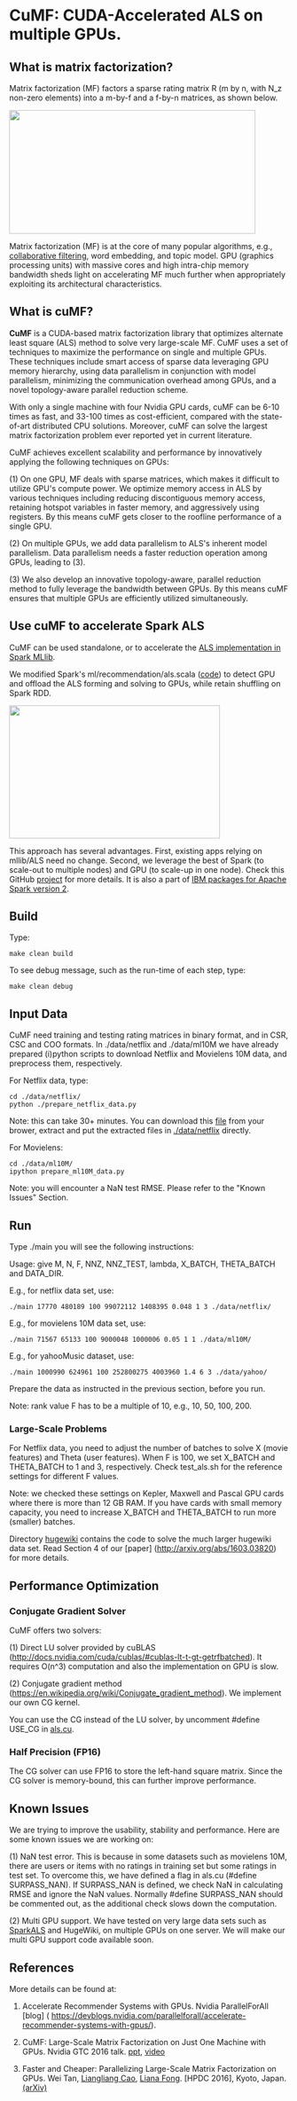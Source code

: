 # CuMF: CUDA-Accelerated ALS on multiple GPUs.

## What is matrix factorization?

Matrix factorization (MF) factors a sparse rating matrix R (m by n, with N_z non-zero elements) into a m-by-f and a f-by-n matrices, as shown below.

<img src=https://github.com/wei-tan/CuMF/raw/master/images/mf.png width=444 height=223 />
 
Matrix factorization (MF) is at the core of many popular algorithms, e.g., [collaborative filtering](https://en.wikipedia.org/wiki/Collaborative_filtering), word embedding, and topic model. GPU (graphics processing units) with massive cores and high intra-chip memory bandwidth sheds light on accelerating MF much further when appropriately exploiting its architectural characteristics.

## What is cuMF?

**CuMF** is a CUDA-based matrix factorization library that optimizes alternate least square (ALS) method to solve very large-scale MF. CuMF uses a set of techniques to maximize the performance on single and multiple GPUs. These techniques include smart access of sparse data leveraging GPU memory hierarchy, using data parallelism in conjunction with model parallelism, minimizing the communication overhead among GPUs, and a novel topology-aware parallel reduction scheme.

With only a single machine with four Nvidia GPU cards, cuMF can be 6-10 times as fast, and 33-100 times as cost-efficient, compared with the state-of-art distributed CPU solutions. Moreover, cuMF can solve the largest matrix factorization problem ever reported yet in current literature.

CuMF achieves excellent scalability and performance by innovatively applying the following techniques on GPUs:  

(1) On one GPU, MF deals with sparse matrices, which makes it difficult to utilize GPU's compute power. We optimize memory access in ALS by various techniques including reducing discontiguous memory access, retaining hotspot variables in faster memory, and aggressively using registers. By this means cuMF gets closer to the roofline performance of a single GPU.

(2) On multiple GPUs, we add data parallelism to ALS's inherent model parallelism. Data parallelism needs a faster reduction operation among GPUs, leading to (3).

(3) We also develop an innovative topology-aware, parallel reduction method to fully leverage the bandwidth between GPUs. By this means cuMF ensures that multiple GPUs are efficiently utilized simultaneously.

## Use cuMF to accelerate Spark ALS

CuMF can be used standalone, or to accelerate the [ALS implementation in Spark MLlib](https://github.com/apache/spark/blob/master/mllib/src/main/scala/org/apache/spark/ml/recommendation/ALS.scala).

We modified Spark's ml/recommendation/als.scala ([code](https://github.com/wei-tan/SparkGPU/blob/MLlib/mllib/src/main/scala/org/apache/spark/ml/recommendation/ALS.scala)) to detect GPU and offload the ALS forming and solving to GPUs, while retain shuffling on Spark RDD.

<img src=https://github.com/wei-tan/CUDA-MLlib/raw/master/als/images/spark-gpu.png width=380 height=240 />

This approach has several advantages. First, existing apps relying on mllib/ALS need no change. Second, we leverage the best of Spark (to scale-out to multiple nodes) and GPU (to scale-up in one node). Check this GitHub [project](https://github.com/wei-tan/CUDA-MLlib/tree/master/als) for more details. It is also a part of [IBM packages for Apache Spark version 2](http://www-01.ibm.com/support/docview.wss?uid=swg21983421).

## Build

Type:

    make clean build

To see debug message, such as the run-time of each step, type:

    make clean debug

## Input Data

CuMF need training and testing rating matrices in binary format, and in CSR, CSC and COO formats. In ./data/netflix and ./data/ml10M we have already prepared (i)python scripts to download Netflix and Movielens 10M data, and preprocess them, respectively.

For Netflix data, type:

    cd ./data/netflix/
    python ./prepare_netflix_data.py

Note: this can take 30+ minutes. You can download this [file](https://ibm.box.com/shared/static/5vmh77up8reodvihiq0ri66jltg9h4uh.tar) from your brower, extract and put the extracted files in [./data/netflix](./data/netflix) directly.

For Movielens:

    cd ./data/ml10M/
    ipython prepare_ml10M_data.py

Note: you will encounter a NaN test RMSE. Please refer to the "Known Issues" Section.

## Run

Type ./main you will see the following instructions:

Usage: give M, N, F, NNZ, NNZ_TEST, lambda, X_BATCH, THETA_BATCH and DATA_DIR.

E.g., for netflix data set, use:

	./main 17770 480189 100 99072112 1408395 0.048 1 3 ./data/netflix/
	
E.g., for movielens 10M data set, use:

    ./main 71567 65133 100 9000048 1000006 0.05 1 1 ./data/ml10M/
    
E.g., for yahooMusic dataset, use:

	./main 1000990 624961 100 252800275 4003960 1.4 6 3 ./data/yahoo/


Prepare the data as instructed in the previous section, before you run.

Note: rank value F has to be a multiple of 10, e.g., 10, 50, 100, 200.

### Large-Scale Problems

For Netflix data, you need to adjust the number of batches to solve X (movie features) and Theta (user features). When F is 100, we set X_BATCH and THETA_BATCH to 1 and 3, respectively. Check test_als.sh for the reference settings for different F values.

Note: we checked these settings on Kepler, Maxwell and Pascal GPU cards where there is more than 12 GB RAM. If you have cards with small memory capacity, you need to increase X_BATCH and THETA_BATCH to run more (smaller) batches.

Directory [hugewiki](./hugewiki) contains the code to solve the much larger hugewiki data set. Read Section 4 of our [paper] (http://arxiv.org/abs/1603.03820) for more details.

## Performance Optimization

### Conjugate Gradient Solver

CuMF offers two solvers:

(1) Direct LU solver provided by cuBLAS (http://docs.nvidia.com/cuda/cublas/#cublas-lt-t-gt-getrfbatched). It requires O(n^3) computation and also the implementation on GPU is slow.

(2) Conjugate gradient method (https://en.wikipedia.org/wiki/Conjugate_gradient_method). We implement our own CG kernel. 

You can use the CG instead of the LU solver, by uncomment #define USE_CG in [als.cu](./als.cu).

### Half Precision (FP16)

The CG solver can use FP16 to store the left-hand square matrix. Since the CG solver is memory-bound, this can further improve performance.

## Known Issues
We are trying to improve the usability, stability and performance. Here are some known issues we are working on:

(1) NaN test error. This is because in some datasets such as movielens 10M, there are users or items with no ratings in training set but some ratings in test set. To overcome this, we have defined a flag in als.cu (#define SURPASS_NAN). If SURPASS_NAN is defined, we check NaN in calculating RMSE and ignore the NaN values. Normally #define SURPASS_NAN should be commented out, as the additional check slows down the computation.

(2) Multi GPU support. We have tested on very large data sets such as [SparkALS](https://databricks.com/blog/2014/07/23/scalable-collaborative-filtering-with-spark-mllib.html) and HugeWiki, on multiple GPUs on one server. We will make our multi GPU support code available soon.

## References

More details can be found at:

1) Accelerate Recommender Systems with GPUs. Nvidia ParallelForAll [blog] ( https://devblogs.nvidia.com/parallelforall/accelerate-recommender-systems-with-gpus/).


2) CuMF: Large-Scale Matrix Factorization on Just One Machine with GPUs. Nvidia GTC 2016 talk. [ppt](http://www.slideshare.net/tanwei/s6211-cumf-largescale-matrix-factorization-on-just-one-machine-with-gpus), [video](http://on-demand.gputechconf.com/gtc/2016/video/S6211.html)

3) Faster and Cheaper: Parallelizing Large-Scale Matrix Factorization on GPUs. Wei Tan, [Liangliang Cao](https://github.com/llcao), [Liana Fong](https://github.com/llfong). [HPDC 2016], Kyoto, Japan. [(arXiv)](http://arxiv.org/abs/1603.03820)
